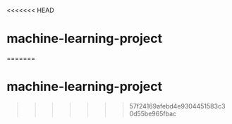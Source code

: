 <<<<<<< HEAD
# machine-learning-project
=======
# machine-learning-project
>>>>>>> 57f24169afebd4e9304451583c30d55be965fbac
